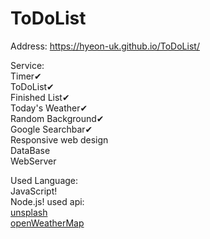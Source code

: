 # ToDoList


Address: https://hyeon-uk.github.io/ToDoList/    
   
Service:   
Timer✔   
ToDoList✔   
Finished List✔   
Today's Weather✔   
Random Background✔   
Google Searchbar✔     
Responsive web design   
DataBase   
WebServer
   
Used Language:     
JavaScript!   
Node.js!
used api:   
[unsplash](https://unsplash.com/)   
[openWeatherMap](https://openweathermap.org/)   
